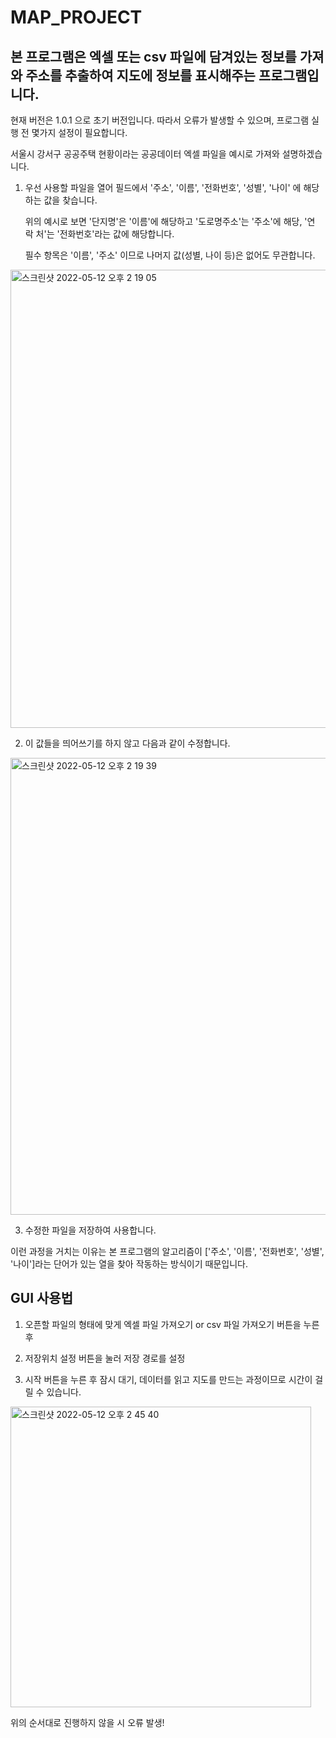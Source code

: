 # MAP_PROJECT

본 프로그램은 엑셀 또는 csv 파일에 담겨있는 정보를 가져와 주소를 추출하여 지도에 정보를 표시해주는 프로그램입니다.
--
현재 버전은 1.0.1 으로 초기 버전입니다. 따라서 오류가 발생할 수 있으며, 프로그램 실행 전 몇가지 설정이 필요합니다.

 
서울시 강서구 공공주택 현황이라는 공공데이터 엑셀 파일을 예시로 가져와 설명하겠습니다.


1. 우선 사용할 파일을 열어 필드에서 '주소', '이름', '전화번호', '성별', '나이' 에 해당하는 값을 찾습니다.

   위의 예시로 보면 '단지명'은 '이름'에 해당하고 '도로명주소'는 '주소'에 해당, '연 락 처'는 '전화번호'라는 값에 해당합니다. 

   필수 항목은 '이름',  '주소' 이므로 나머지 값(성별, 나이 등)은 없어도 무관합니다.
   

<img width="733" alt="스크린샷 2022-05-12 오후 2 19 05" src="https://user-images.githubusercontent.com/104900966/167999305-e19c876b-d6a9-405f-9e9b-456f3c6aee5a.png">


2. 이 값들을 띄어쓰기를 하지 않고 다음과 같이 수정합니다.
<img width="731" alt="스크린샷 2022-05-12 오후 2 19 39" src="https://user-images.githubusercontent.com/104900966/167999408-6a57d7b2-4c1c-436e-803e-b68d63776580.png">

3. 수정한 파일을 저장하여 사용합니다.

이런 과정을 거치는 이유는 본 프로그램의 알고리즘이 ['주소', '이름', '전화번호', '성별', '나이']라는 단어가 있는 열을 찾아 작동하는 방식이기 때문입니다.

GUI 사용법
--

1. 오픈할 파일의 형태에 맞게 엑셀 파일 가져오기 or csv 파일 가져오기 버튼을 누른 후

2. 저장위치 설정 버튼을 눌러 저장 경로를 설정

3. 시작 버튼을 누른 후 잠시 대기, 데이터를 읽고 지도를 만드는 과정이므로 시간이 걸릴 수 있습니다. 
 
<img width="481" alt="스크린샷 2022-05-12 오후 2 45 40" src="https://user-images.githubusercontent.com/104900966/168000387-f7d3b60e-6a17-47ad-915c-2351119deaec.png">

위의 순서대로 진행하지 않을 시 오류 발생!
